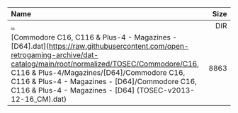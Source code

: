 |Name|Size|
|:---|---:|
|[..](../index.html)|DIR|
|[Commodore C16, C116 & Plus-4 - Magazines - [D64].dat](https://raw.githubusercontent.com/open-retrogaming-archive/dat-catalog/main/root/normalized/TOSEC/Commodore/C16, C116 & Plus-4/Magazines/[D64]/Commodore C16, C116 & Plus-4 - Magazines - [D64]/Commodore C16, C116 & Plus-4 - Magazines - [D64] (TOSEC-v2013-12-16_CM).dat)|8863|
